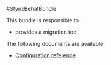 #SfynxBehatBundle 

This bundle is responsible to :
* provides a migration tool

The following documents are available:

* [Configuration reference](https://github.com/pigroupe/cmf-sfynx/tree/master/vendor/sfynx-project/tool-bundle/Sfynx/MigrationBundle/Resources/doc/configuration_reference.md)
